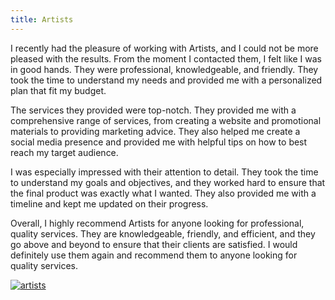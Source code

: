 ```yaml
---
title: Artists
---
```


I recently had the pleasure of working with Artists, and I could not be more pleased with the results. From the moment I contacted them, I felt like I was in good hands. They were professional, knowledgeable, and friendly. They took the time to understand my needs and provided me with a personalized plan that fit my budget.

The services they provided were top-notch. They provided me with a comprehensive range of services, from creating a website and promotional materials to providing marketing advice. They also helped me create a social media presence and provided me with helpful tips on how to best reach my target audience.

I was especially impressed with their attention to detail. They took the time to understand my goals and objectives, and they worked hard to ensure that the final product was exactly what I wanted. They also provided me with a timeline and kept me updated on their progress.

Overall, I highly recommend Artists for anyone looking for professional, quality services. They are knowledgeable, friendly, and efficient, and they go above and beyond to ensure that their clients are satisfied. I would definitely use them again and recommend them to anyone looking for quality services.

[![artists](<https://dabuttonfactory.com/button.png?t=CHECK+SERVICE&f=Noto+Sans-Bold&ts=26&tc=fff&hp=45&vp=20&c=11&bgt=unicolored&bgc=4bd42f>)](<https://londonexpertfinder.com/link>)